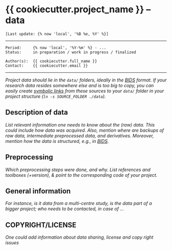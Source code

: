 # {{ cookiecutter.project_name }} – **data**

`[Last update: {% now 'local', '%B %e, %Y' %}]`

***
    Period:     {% now 'local', '%Y-%m' %} - ...
    Status:     in preparation / work in progress / finalized

    Author(s):  {{ cookiecutter.full_name }}
    Contact:    {{ cookiecutter.email }}

***

*Project data should lie in the `data/` folders, ideally in the [BIDS](https://bids-specification.readthedocs.io/en/stable/) format.
If your research data resides somewhere else and is too big to copy, you can easily create [symbolic links](https://stackoverflow.com/questions/1951742/how-can-i-symlink-a-file-in-linux) from these sources to your `data/` folder in your project structure (`ln -s SOURCE_FOLDER ./data`).*

## Description of data

*List relevant information one needs to know about the (raw) data.
This could include how data was acquired.
Also, mention where are backups of raw data, intermediate preprocessed data, and derivatives.
Moreover, mention how the data is structured, e.g., in [BIDS](https://bids-specification.readthedocs.io/en/stable/).*

## Preprocessing

*Which preprocessing steps were done, and why. List references and toolboxes (+version), & point to the corresponding code of your project.*

## General information

*For instance, is it data from a multi-centre study, is the data part of a bigger project; who needs to be contacted, in case of ...*

## COPYRIGHT/LICENSE

*One could add information about data sharing, license and copy right issues*
